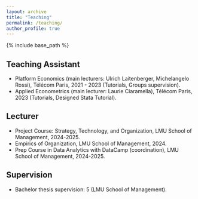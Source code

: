```yaml
---
layout: archive
title: "Teaching"
permalink: /teaching/
author_profile: true
---
```


{% include base_path %}

Teaching Assistant
---
* Platform Economics (main lecturers: Ulrich Laitenberger, Michelangelo Rossi), Télécom Paris, 2021 - 2023 (Tutorials, Groups supervision).
* Applied Econometrics (main lecturer: Laurie Ciaramella), Télécom Paris, 2023 (Tutorials, Designed Stata Tutorial).

Lecturer
---
* Project Course: Strategy, Technology, and Organization, LMU School of Management, 2024-2025.
* Empirics of Organization, LMU School of Management, 2024.
* Prep Course in Data Analytics with DataCamp (coordination), LMU School of Management, 2024-2025.

Supervision
---
* Bachelor thesis supervision: 5 (LMU School of Management).
